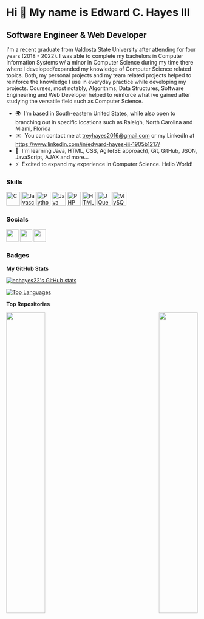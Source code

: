 Hi 👋 My name is Edward C. Hayes III
====================================

Software Engineer & Web Developer
---------------------------------

I'm a recent graduate from Valdosta State University after attending for four years (2018 - 2022). I was able to complete my bachelors in Computer Information Systems w/ a minor in Computer Science during my time there where I developed/expanded my knowledge of Computer Science related topics. Both, my personal projects and my team related projects helped to reinforce the knowledge I use in everyday practice while developing my projects. Courses, most notably, Algorithms, Data Structures, Software Engineering and Web Developer helped to reinforce what ive gained after studying the versatile field such as Computer Science.

* 🌍  I'm based in South-eastern United States, while also open to branching out in specific locations such as Raleigh, North Carolina and Miami, Florida
* ✉️  You can contact me at [treyhayes2016@gmail.com](mailto:treyhayes2016@gmail.com) or my LinkedIn at https://www.linkedin.com/in/edward-hayes-iii-1905b1217/
* 🧠  I'm learning Java, HTML, CSS, Agile(SE approach), Git, GitHub, JSON, JavaScript, AJAX and more...
* ⚡  Excited to expand my experience in Computer Science. Hello World!

### Skills

<p align="left">
<a href="https://docs.microsoft.com/en-us/cpp/?view=msvc-170" target="_blank" rel="noreferrer"><img src="https://raw.githubusercontent.com/danielcranney/readme-generator/main/public/icons/skills/c-colored.svg" width="36" height="36" alt="C" /></a>
<a href="https://developer.mozilla.org/en-US/docs/Web/JavaScript" target="_blank" rel="noreferrer"><img src="https://raw.githubusercontent.com/danielcranney/readme-generator/main/public/icons/skills/javascript-colored.svg" width="36" height="36" alt="Javascript" /></a>
<a href="https://www.python.org/" target="_blank" rel="noreferrer"><img src="https://raw.githubusercontent.com/danielcranney/readme-generator/main/public/icons/skills/python-colored.svg" width="36" height="36" alt="Python" /></a>
<a href="https://www.oracle.com/java/" target="_blank" rel="noreferrer"><img src="https://raw.githubusercontent.com/danielcranney/readme-generator/main/public/icons/skills/java-colored.svg" width="36" height="36" alt="Java" /></a>
<a href="https://www.php.net/" target="_blank" rel="noreferrer"><img src="https://raw.githubusercontent.com/danielcranney/readme-generator/main/public/icons/skills/php-colored.svg" width="36" height="36" alt="PHP" /></a>
<a href="https://developer.mozilla.org/en-US/docs/Glossary/HTML5" target="_blank" rel="noreferrer"><img src="https://raw.githubusercontent.com/danielcranney/readme-generator/main/public/icons/skills/html5-colored.svg" width="36" height="36" alt="HTML5" /></a>
<a href="https://jquery.com/" target="_blank" rel="noreferrer"><img src="https://raw.githubusercontent.com/danielcranney/readme-generator/main/public/icons/skills/jquery-colored.svg" width="36" height="36" alt="JQuery" /></a>
<a href="https://www.mysql.com/" target="_blank" rel="noreferrer"><img src="https://raw.githubusercontent.com/danielcranney/readme-generator/main/public/icons/skills/mysql-colored.svg" width="36" height="36" alt="MySQL" /></a>
</p>


### Socials

<p align="left"> <a href="https://www.github.com/echayes22" target="_blank" rel="noreferrer"><img src="https://raw.githubusercontent.com/danielcranney/readme-generator/main/public/icons/socials/github.svg" width="32" height="32" /></a> <a href="https://www.linkedin.com/in/edward-hayes-iii-1905b1217/" target="_blank" rel="noreferrer"><img src="https://raw.githubusercontent.com/danielcranney/readme-generator/main/public/icons/socials/linkedin.svg" width="32" height="32" /></a> <a href="https://www.stackoverflow.com/users/19011143/ehayes98" target="_blank" rel="noreferrer"><img src="https://raw.githubusercontent.com/danielcranney/readme-generator/main/public/icons/socials/stackoverflow.svg" width="32" height="32" /></a></p>

### Badges

<b>My GitHub Stats</b>

<a href="http://www.github.com/echayes22"><img src="https://github-readme-stats.vercel.app/api?username=echayes22&show_icons=true&hide=&count_private=true&title_color=3382ed&text_color=ffffff&icon_color=3382ed&bg_color=000000&hide_border=true&show_icons=true" alt="echayes22's GitHub stats" /></a>

<a href="https://github.com/echayes22" align="left"><img src="https://github-readme-stats.vercel.app/api/top-langs/?username=echayes22&langs_count=10&title_color=3382ed&text_color=ffffff&icon_color=3382ed&bg_color=000000&hide_border=true&locale=en&custom_title=Top%20%Languages" alt="Top Languages" /></a>

<b>Top Repositories</b>

<div width="100%" align="center"><a href="https://github.com/echayes22/Personal_Projects" align="left"><img align="left" width="45%" src="https://github-readme-stats.vercel.app/api/pin/?username=echayes22&repo=Personal_Projects&title_color=3382ed&text_color=ffffff&icon_color=3382ed&bg_color=000000&hide_border=true&locale=en" /></a><a href="https://github.com/echayes22/Team_Projects" align="right"><img align="right" width="45%" src="https://github-readme-stats.vercel.app/api/pin/?username=echayes22&repo=Team_Projects&title_color=3382ed&text_color=ffffff&icon_color=3382ed&bg_color=000000&hide_border=true&locale=en" /></a></div><br /><br /><br /><br /><br /><br /><br />
